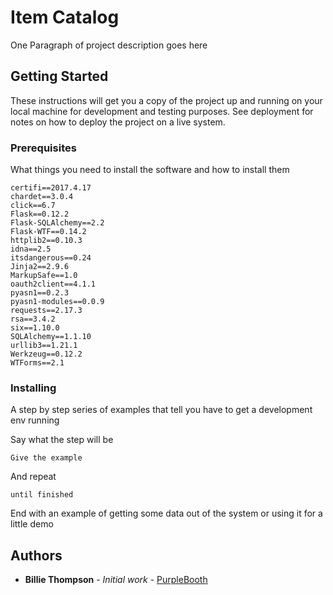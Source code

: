 # Item Catalog

One Paragraph of project description goes here

## Getting Started

These instructions will get you a copy of the project up and running on your local machine for development and testing purposes. See deployment for notes on how to deploy the project on a live system.

### Prerequisites

What things you need to install the software and how to install them

```
certifi==2017.4.17
chardet==3.0.4
click==6.7
Flask==0.12.2
Flask-SQLAlchemy==2.2
Flask-WTF==0.14.2
httplib2==0.10.3
idna==2.5
itsdangerous==0.24
Jinja2==2.9.6
MarkupSafe==1.0
oauth2client==4.1.1
pyasn1==0.2.3
pyasn1-modules==0.0.9
requests==2.17.3
rsa==3.4.2
six==1.10.0
SQLAlchemy==1.1.10
urllib3==1.21.1
Werkzeug==0.12.2
WTForms==2.1

```

### Installing

A step by step series of examples that tell you have to get a development env running

Say what the step will be

```
Give the example
```

And repeat

```
until finished
```

End with an example of getting some data out of the system or using it for a little demo


## Authors

* **Billie Thompson** - *Initial work* - [PurpleBooth](https://github.com/PurpleBooth)
